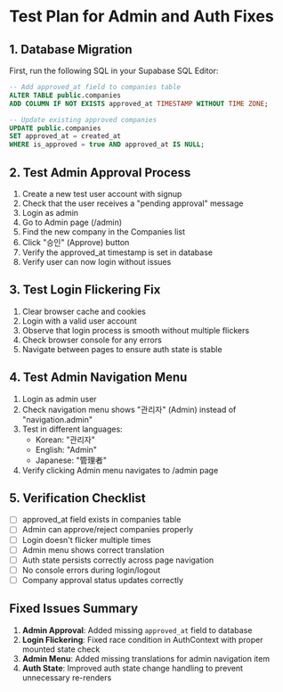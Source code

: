 # Test Plan for Admin and Auth Fixes

## 1. Database Migration
First, run the following SQL in your Supabase SQL Editor:
```sql
-- Add approved_at field to companies table
ALTER TABLE public.companies
ADD COLUMN IF NOT EXISTS approved_at TIMESTAMP WITHOUT TIME ZONE;

-- Update existing approved companies
UPDATE public.companies 
SET approved_at = created_at 
WHERE is_approved = true AND approved_at IS NULL;
```

## 2. Test Admin Approval Process
1. Create a new test user account with signup
2. Check that the user receives a "pending approval" message
3. Login as admin
4. Go to Admin page (/admin)
5. Find the new company in the Companies list
6. Click "승인" (Approve) button
7. Verify the approved_at timestamp is set in database
8. Verify user can now login without issues

## 3. Test Login Flickering Fix
1. Clear browser cache and cookies
2. Login with a valid user account
3. Observe that login process is smooth without multiple flickers
4. Check browser console for any errors
5. Navigate between pages to ensure auth state is stable

## 4. Test Admin Navigation Menu
1. Login as admin user
2. Check navigation menu shows "관리자" (Admin) instead of "navigation.admin"
3. Test in different languages:
   - Korean: "관리자"
   - English: "Admin"  
   - Japanese: "管理者"
4. Verify clicking Admin menu navigates to /admin page

## 5. Verification Checklist
- [ ] approved_at field exists in companies table
- [ ] Admin can approve/reject companies properly
- [ ] Login doesn't flicker multiple times
- [ ] Admin menu shows correct translation
- [ ] Auth state persists correctly across page navigation
- [ ] No console errors during login/logout
- [ ] Company approval status updates correctly

## Fixed Issues Summary
1. **Admin Approval**: Added missing `approved_at` field to database
2. **Login Flickering**: Fixed race condition in AuthContext with proper mounted state check
3. **Admin Menu**: Added missing translations for admin navigation item
4. **Auth State**: Improved auth state change handling to prevent unnecessary re-renders